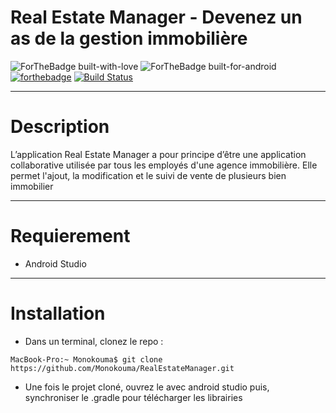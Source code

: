 # Real Estate Manager - Devenez un as de la gestion immobilière

![ForTheBadge built-with-love](http://ForTheBadge.com/images/badges/built-with-love.svg) ![ForTheBadge built-for-android](https://forthebadge.com/images/badges/built-for-android.svg) [![forthebadge](https://forthebadge.com/images/badges/made-with-kotlin.svg)](https://forthebadge.com)
[![Build Status](https://app.bitrise.io/app/0f89f5fd-d5c6-4892-823e-d2982742fb5d/status.svg?token=k9HNwlmDA8UTnu_Fi6Q_-g&branch=main)](https://app.bitrise.io/app/0f89f5fd-d5c6-4892-823e-d2982742fb5d)
***

# Description

L’application Real Estate Manager a pour principe d’être une application
collaborative utilisée par tous les employés d'une agence immobilière.
Elle permet l'ajout, la modification et le suivi de vente de plusieurs 
bien immobilier
***

# Requierement

- Android Studio
***

# Installation

- Dans un terminal, clonez le repo : 
```console
MacBook-Pro:~ Monokouma$ git clone https://github.com/Monokouma/RealEstateManager.git
```
- Une fois le projet cloné, ouvrez le avec android studio puis, synchroniser le .gradle pour télécharger les librairies
